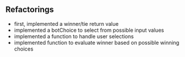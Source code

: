 ## Refactorings
- first, implemented a winner/tie return value
- implemented a botChoice to select from possible input values
- implemented a function to handle user selections
- implemented function to evaluate winner based on possible winning choices